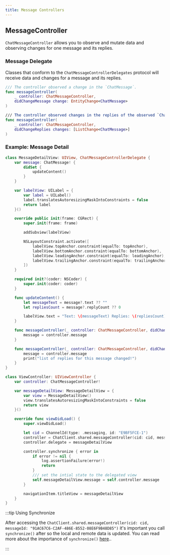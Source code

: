 ```yaml
---
title: Message Controllers
---
```


## MessageController

`ChatMessageController` allows you to observe and mutate data and observing changes for one message and its replies.

### Message Delegate

Classes that conform to the `ChatMessageControllerDelegates` protocol will receive data and changes for a message and its replies.

```swift
/// The controller observed a change in the `ChatMessage`.
func messageController(
    _ controller: ChatMessageController,
    didChangeMessage change: EntityChange<ChatMessage>
)

/// The controller observed changes in the replies of the observed `ChatMessage`.
func messageController(
    _ controller: ChatMessageController,
    didChangeReplies changes: [ListChange<ChatMessage>]
)
```

### Example: Message Detail

```swift
class MessageDetailView: UIView, ChatMessageControllerDelegate {
    var message: ChatMessage! {
        didSet {
            updateContent()
        }
    }

    var labelView: UILabel = {
        var label = UILabel()
        label.translatesAutoresizingMaskIntoConstraints = false
        return label
    }()

    override public init(frame: CGRect) {
        super.init(frame: frame)

        addSubview(labelView)

        NSLayoutConstraint.activate([
            labelView.topAnchor.constraint(equalTo: topAnchor),
            labelView.bottomAnchor.constraint(equalTo: bottomAnchor),
            labelView.leadingAnchor.constraint(equalTo: leadingAnchor),
            labelView.trailingAnchor.constraint(equalTo: trailingAnchor)
        ])
    }

    required init?(coder: NSCoder) {
        super.init(coder: coder)
    }

    func updateContent() {
        let messageText = message?.text ?? ""
        let repliesCount = message?.replyCount ?? 0

        labelView.text = "Text: \(messageText) Replies: \(repliesCount)"
    }

    func messageController(_ controller: ChatMessageController, didChangeMessage change: EntityChange<ChatMessage>) {
        message = controller.message
    }

    func messageController(_ controller: ChatMessageController, didChangeReplies changes: [ListChange<ChatMessage>]) {
        message = controller.message
        print("list of replies for this message changed!")
    }
}

class ViewController: UIViewController {
    var controller: ChatMessageController!

    var messageDetailView: MessageDetailView = {
        var view = MessageDetailView()
        view.translatesAutoresizingMaskIntoConstraints = false
        return view
    }()

    override func viewDidLoad() {
        super.viewDidLoad()

        let cid = ChannelId(type: .messaging, id: "E9BF5FCE-1")
        controller = ChatClient.shared.messageController(cid: cid, messageId: "91AC67C6-C2AF-486E-8552-08E6F9B48D85")
        controller.delegate = messageDetailView

        controller.synchronize { error in
            if error != nil {
                log.assertionFailure(error!)
                return
            }
            /// set the intial state to the delegated view
            self.messageDetailView.message = self.controller.message
        }

        navigationItem.titleView = messageDetailView
    }
}
```

:::tip Using Synchronize

After accessing the `ChatClient.shared.messageController(cid: cid, messageId: "91AC67C6-C2AF-486E-8552-08E6F9B48D85")` it's important you call `synchronize()` after so the local and remote data is updated. You can read more about the importance of `synchronize()` [here](../../guides/importance-of-synchronize)..

:::
